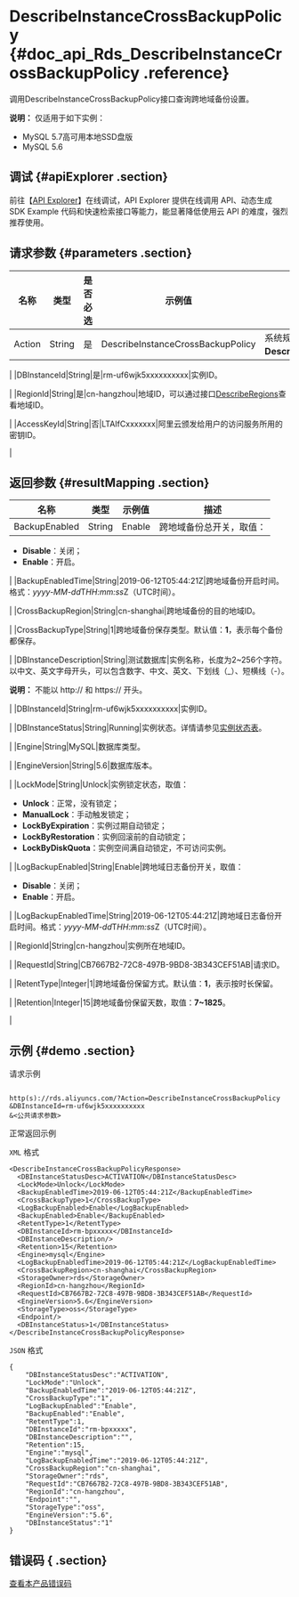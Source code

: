 # DescribeInstanceCrossBackupPolicy {#doc_api_Rds_DescribeInstanceCrossBackupPolicy .reference}

调用DescribeInstanceCrossBackupPolicy接口查询跨地域备份设置。

**说明：** 仅适用于如下实例：

-   MySQL 5.7高可用本地SSD盘版
-   MySQL 5.6

## 调试 {#apiExplorer .section}

前往【[API Explorer](https://api.aliyun.com/#product=Rds&api=DescribeInstanceCrossBackupPolicy)】在线调试，API Explorer 提供在线调用 API、动态生成 SDK Example 代码和快速检索接口等能力，能显著降低使用云 API 的难度，强烈推荐使用。

## 请求参数 {#parameters .section}

|名称|类型|是否必选|示例值|描述|
|--|--|----|---|--|
|Action|String|是|DescribeInstanceCrossBackupPolicy|系统规定参数，取值：**DescribeInstanceCrossBackupPolicy**。

 |
|DBInstanceId|String|是|rm-uf6wjk5xxxxxxxxxx|实例ID。

 |
|RegionId|String|是|cn-hangzhou|地域ID，可以通过接口[DescribeRegions](~~26243~~)查看地域ID。

 |
|AccessKeyId|String|否|LTAIfCxxxxxxx|阿里云颁发给用户的访问服务所用的密钥ID。

 |

## 返回参数 {#resultMapping .section}

|名称|类型|示例值|描述|
|--|--|---|--|
|BackupEnabled|String|Enable|跨地域备份总开关，取值：

 -   **Disable**：关闭；
-   **Enable**：开启。

 |
|BackupEnabledTime|String|2019-06-12T05:44:21Z|跨地域备份开启时间。格式：*yyyy-MM-dd*T*HH:mm:ss*Z（UTC时间）。

 |
|CrossBackupRegion|String|cn-shanghai|跨地域备份的目的地域ID。

 |
|CrossBackupType|String|1|跨地域备份保存类型。默认值：**1**，表示每个备份都保存。

 |
|DBInstanceDescription|String|测试数据库|实例名称，长度为2~256个字符。以中文、英文字母开头，可以包含数字、中文、英文、下划线（\_）、短横线（-）。

 **说明：** 不能以 http:// 和 https:// 开头。

 |
|DBInstanceId|String|rm-uf6wjk5xxxxxxxxxx|实例ID。

 |
|DBInstanceStatus|String|Running|实例状态。详情请参见[实例状态表](~~26315~~)。

 |
|Engine|String|MySQL|数据库类型。

 |
|EngineVersion|String|5.6|数据库版本。

 |
|LockMode|String|Unlock|实例锁定状态，取值：

 -   **Unlock**：正常，没有锁定；
-   **ManualLock**：手动触发锁定；
-   **LockByExpiration**：实例过期自动锁定；
-   **LockByRestoration**：实例回滚前的自动锁定；
-   **LockByDiskQuota**：实例空间满自动锁定，不可访问实例。

 |
|LogBackupEnabled|String|Enable|跨地域日志备份开关，取值：

 -   **Disable**：关闭；
-   **Enable**：开启。

 |
|LogBackupEnabledTime|String|2019-06-12T05:44:21Z|跨地域日志备份开启时间。格式：*yyyy-MM-dd*T*HH:mm:ss*Z（UTC时间）。

 |
|RegionId|String|cn-hangzhou|实例所在地域ID。

 |
|RequestId|String|CB7667B2-72C8-497B-9BD8-3B343CEF51AB|请求ID。

 |
|RetentType|Integer|1|跨地域备份保留方式。默认值：**1**，表示按时长保留。

 |
|Retention|Integer|15|跨地域备份保留天数，取值：**7~1825**。

 |

## 示例 {#demo .section}

请求示例

``` {#request_demo}

http(s)://rds.aliyuncs.com/?Action=DescribeInstanceCrossBackupPolicy
&DBInstanceId=rm-uf6wjk5xxxxxxxxxx
&<公共请求参数>

```

正常返回示例

`XML` 格式

``` {#xml_return_success_demo}
<DescribeInstanceCrossBackupPolicyResponse>
  <DBInstanceStatusDesc>ACTIVATION</DBInstanceStatusDesc>
  <LockMode>Unlock</LockMode>
  <BackupEnabledTime>2019-06-12T05:44:21Z</BackupEnabledTime>
  <CrossBackupType>1</CrossBackupType>
  <LogBackupEnabled>Enable</LogBackupEnabled>
  <BackupEnabled>Enable</BackupEnabled>
  <RetentType>1</RetentType>
  <DBInstanceId>rm-bpxxxxx</DBInstanceId>
  <DBInstanceDescription/>
  <Retention>15</Retention>
  <Engine>mysql</Engine>
  <LogBackupEnabledTime>2019-06-12T05:44:21Z</LogBackupEnabledTime>
  <CrossBackupRegion>cn-shanghai</CrossBackupRegion>
  <StorageOwner>rds</StorageOwner>
  <RegionId>cn-hangzhou</RegionId>
  <RequestId>CB7667B2-72C8-497B-9BD8-3B343CEF51AB</RequestId>
  <EngineVersion>5.6</EngineVersion>
  <StorageType>oss</StorageType>
  <Endpoint/>
  <DBInstanceStatus>1</DBInstanceStatus>
</DescribeInstanceCrossBackupPolicyResponse>

```

`JSON` 格式

``` {#json_return_success_demo}
{
	"DBInstanceStatusDesc":"ACTIVATION",
	"LockMode":"Unlock",
	"BackupEnabledTime":"2019-06-12T05:44:21Z",
	"CrossBackupType":"1",
	"LogBackupEnabled":"Enable",
	"BackupEnabled":"Enable",
	"RetentType":1,
	"DBInstanceId":"rm-bpxxxxx",
	"DBInstanceDescription":"",
	"Retention":15,
	"Engine":"mysql",
	"LogBackupEnabledTime":"2019-06-12T05:44:21Z",
	"CrossBackupRegion":"cn-shanghai",
	"StorageOwner":"rds",
	"RequestId":"CB7667B2-72C8-497B-9BD8-3B343CEF51AB",
	"RegionId":"cn-hangzhou",
	"Endpoint":"",
	"StorageType":"oss",
	"EngineVersion":"5.6",
	"DBInstanceStatus":"1"
}
```

## 错误码 { .section}

[查看本产品错误码](https://error-center.aliyun.com/status/product/Rds)

